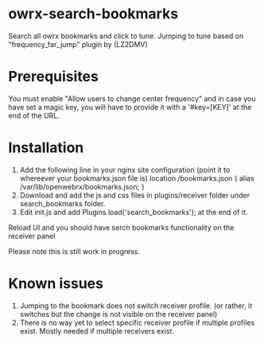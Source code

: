 # owrx-search-bookmarks
Search all owrx bookmarks and click to tune. Jumping to tune based on "frequency_far_jump" plugin by (LZ2DMV)

# Prerequisites
You must enable "Allow users to change center frequency" and in case you have set a magic key, you will have to provide it with a '#key=[KEY]' at the end of the URL.


# Installation
1. Add the following line in your nginx site configuration (point it to whereever your bookmarks.json file is)
   location /bookmarks.json { alias /var/lib/openwebrx/bookmarks.json; }
2. Download and add the js and css files in plugins/receiver folder under search_bookmarks folder.
3. Edit init.js and add Plugins.load('search_bookmarks'); at the end of it.

Reload UI and you should have serch bookmarks functionality on the receiver panel

Please note this is still work in progress. 

# Known issues
1. Jumping to the bookmark does not switch receiver profile. (or rather, it switches but the change is not visible on the receiver panel)
2. There is no way yet to select specific receiver profile if multiple profiles exist. Mostly needed if multiple receivers exist.
